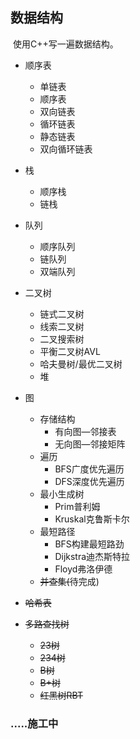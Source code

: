 ##  数据结构

​	使用C++写一遍数据结构。

- 顺序表
  - 单链表
  - 顺序表
  - 双向链表
  - 循环链表
  - 静态链表
  - 双向循环链表
- 栈
  - 顺序栈
  - 链栈
- 队列
  - 顺序队列
  - 链队列
  - 双端队列
- 二叉树
  - 链式二叉树
  - 线索二叉树
  - 二叉搜索树
  - 平衡二叉树AVL
  - 哈夫曼树/最优二叉树
  - 堆
- 图
  - 存储结构
    - 有向图—邻接表
    - 无向图—邻接矩阵
  - 遍历
    - BFS广度优先遍历
    - DFS深度优先遍历
  - 最小生成树
    - Prim普利姆
    - Kruskal克鲁斯卡尔
  - 最短路径
    - BFS构建最短路劲
    - Dijkstra迪杰斯特拉
    - Floyd弗洛伊德
  - ~~并查集(~~待完成)
- ~~哈希表~~

- ~~多路查找树~~
  - ~~23树~~
  - ~~234树~~
  - ~~B树~~
  - ~~B+树~~
  - ~~红黑树RBT~~

###  .....施工中